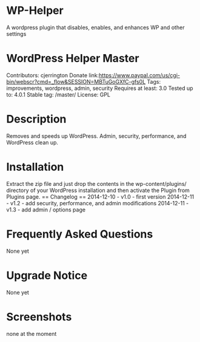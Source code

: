 WP-Helper
=========

A wordpress plugin that disables, enables, and enhances WP and other settings

WordPress Helper Master
=========
Contributors: cjerrington 
Donate link:https://www.paypal.com/us/cgi-bin/webscr?cmd=_flow&SESSION=MBTuGoGXfC-gfs0L
Tags: improvements, wordpress, admin, security
Requires at least: 3.0
Tested up to: 4.0.1
Stable tag: /master/
License: GPL
 
Description
=========
Removes and speeds up WordPress. Admin, security, performance, and WordPress clean up. 


Installation
=========
Extract the zip file and just drop the contents in the wp-content/plugins/ directory of your WordPress installation and then activate the Plugin from Plugins page.
== Changelog ==
2014-12-10 - v1.0 - first version
2014-12-11 - v1.2 - add security, performance, and admin modifications
2014-12-11 - v1.3 - add admin / options page

Frequently Asked Questions
=========
None yet

Upgrade Notice
=========
None yet

Screenshots
=========
none at the moment
